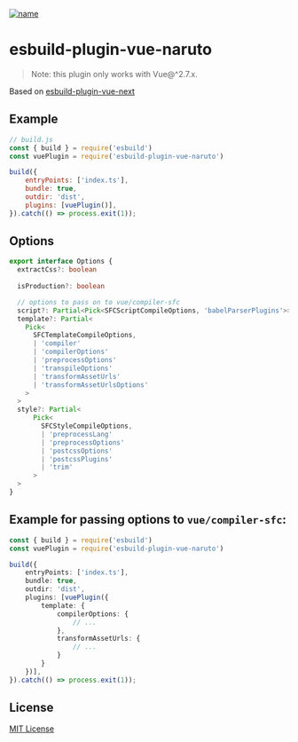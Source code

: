 [![name](https://user-images.githubusercontent.com/499550/176823239-f59d75de-1d24-4b2d-b04b-fcc95db2903e.png)](https://blog.vuejs.org/posts/vue-2-7-naruto.html)

# esbuild-plugin-vue-naruto
> Note: this plugin only works with Vue@^2.7.x.

Based on [esbuild-plugin-vue-next](https://github.com/Bigfish8/esbuild-plugin-vue-next)

## Example

```js
// build.js
const { build } = require('esbuild')
const vuePlugin = require('esbuild-plugin-vue-naruto')

build({
    entryPoints: ['index.ts'],
    bundle: true,
    outdir: 'dist',
    plugins: [vuePlugin()],
}).catch(() => process.exit(1));
```

## Options

```ts
export interface Options {
  extractCss?: boolean
  
  isProduction?: boolean

  // options to pass on to vue/compiler-sfc
  script?: Partial<Pick<SFCScriptCompileOptions, 'babelParserPlugins'>>
  template?: Partial<
    Pick<
      SFCTemplateCompileOptions,
      | 'compiler'
      | 'compilerOptions'
      | 'preprocessOptions'
      | 'transpileOptions'
      | 'transformAssetUrls'
      | 'transformAssetUrlsOptions'
    >
  >
  style?: Partial<
      Pick<
        SFCStyleCompileOptions, 
        | 'preprocessLang' 
        | 'preprocessOptions' 
        | 'postcssOptions' 
        | 'postcssPlugins'
        | 'trim'
      >
  >
}
```

## Example for passing options to `vue/compiler-sfc`:

```ts
const { build } = require('esbuild')
const vuePlugin = require('esbuild-plugin-vue-naruto')

build({
    entryPoints: ['index.ts'],
    bundle: true,
    outdir: 'dist',
    plugins: [vuePlugin({
        template: {
            compilerOptions: {
                // ...
            },
            transformAssetUrls: {
                // ...
            }
        }
    })],
}).catch(() => process.exit(1));
```

## License

[MIT License](https://opensource.org/licenses/MIT)

